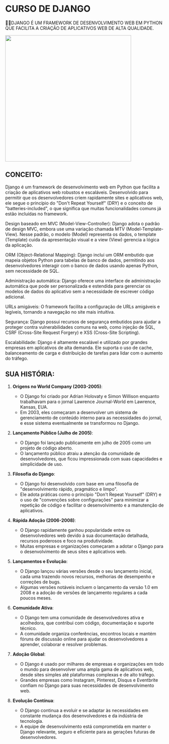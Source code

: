 # CURSO DE DJANGO
👨‍⚖️DJANGO É UM FRAMEWORK DE DESENVOLVIMENTO WEB EM PYTHON QUE FACILITA A CRIAÇÃO DE APLICATIVOS WEB DE ALTA QUALIDADE.

<img src="FOTO.png" align="center" width="400"> <br>

## CONCEITO:
Django é um framework de desenvolvimento web em Python que facilita a criação de aplicativos web robustos e escaláveis. Desenvolvido para permitir que os desenvolvedores criem rapidamente sites e aplicativos web, ele segue o princípio do "Don't Repeat Yourself" (DRY) e o conceito de "batteries-included", o que significa que muitas funcionalidades comuns já estão incluídas no framework.

Design baseado em MVC (Model-View-Controller): Django adota o padrão de design MVC, embora use uma variação chamada MTV (Model-Template-View). Nesse padrão, o modelo (Model) representa os dados, o template (Template) cuida da apresentação visual e a view (View) gerencia a lógica da aplicação.

ORM (Object-Relational Mapping): Django inclui um ORM embutido que mapeia objetos Python para tabelas de banco de dados, permitindo aos desenvolvedores interagir com o banco de dados usando apenas Python, sem necessidade de SQL.

Administração automática: Django oferece uma interface de administração automática que pode ser personalizada e estendida para gerenciar os modelos de dados do aplicativo sem a necessidade de escrever código adicional.

URLs amigáveis: O framework facilita a configuração de URLs amigáveis e legíveis, tornando a navegação no site mais intuitiva.

Segurança: Django possui recursos de segurança embutidos para ajudar a proteger contra vulnerabilidades comuns na web, como injeção de SQL, CSRF (Cross-Site Request Forgery) e XSS (Cross-Site Scripting).

Escalabilidade: Django é altamente escalável e utilizado por grandes empresas em aplicativos de alta demanda. Ele suporta o uso de cache, balanceamento de carga e distribuição de tarefas para lidar com o aumento do tráfego.

## SUA HISTÓRIA:
1. **Origens no World Company (2003-2005)**:
   - O Django foi criado por Adrian Holovaty e Simon Willison enquanto trabalhavam para o jornal Lawrence Journal-World em Lawrence, Kansas, EUA.
   - Em 2003, eles começaram a desenvolver um sistema de gerenciamento de conteúdo interno para as necessidades do jornal, e esse sistema eventualmente se transformou no Django.

2. **Lançamento Público (Julho de 2005)**:
   - O Django foi lançado publicamente em julho de 2005 como um projeto de código aberto.
   - O lançamento público atraiu a atenção da comunidade de desenvolvedores, que ficou impressionada com suas capacidades e simplicidade de uso.

3. **Filosofia do Django**:
   - O Django foi desenvolvido com base em uma filosofia de "desenvolvimento rápido, pragmático e limpo".
   - Ele adota práticas como o princípio "Don't Repeat Yourself" (DRY) e o uso de "convenções sobre configurações" para minimizar a repetição de código e facilitar o desenvolvimento e a manutenção de aplicativos.

4. **Rápida Adoção (2006-2008)**:
   - O Django rapidamente ganhou popularidade entre os desenvolvedores web devido à sua documentação detalhada, recursos poderosos e foco na produtividade.
   - Muitas empresas e organizações começaram a adotar o Django para o desenvolvimento de seus sites e aplicativos web.

5. **Lançamentos e Evolução**:
   - O Django lançou várias versões desde o seu lançamento inicial, cada uma trazendo novos recursos, melhorias de desempenho e correções de bugs.
   - Algumas versões notáveis incluem o lançamento da versão 1.0 em 2008 e a adoção de versões de lançamento regulares a cada poucos meses.

6. **Comunidade Ativa**:
   - O Django tem uma comunidade de desenvolvedores ativa e acolhedora, que contribui com código, documentação e suporte técnico.
   - A comunidade organiza conferências, encontros locais e mantém fóruns de discussão online para ajudar os desenvolvedores a aprender, colaborar e resolver problemas.

7. **Adoção Global**:
   - O Django é usado por milhares de empresas e organizações em todo o mundo para desenvolver uma ampla gama de aplicativos web, desde sites simples até plataformas complexas e de alto tráfego.
   - Grandes empresas como Instagram, Pinterest, Disqus e Eventbrite confiam no Django para suas necessidades de desenvolvimento web.

8. **Evolução Contínua**:
   - O Django continua a evoluir e se adaptar às necessidades em constante mudança dos desenvolvedores e da indústria de tecnologia.
   - A equipe de desenvolvimento está comprometida em manter o Django relevante, seguro e eficiente para as gerações futuras de desenvolvedores.




